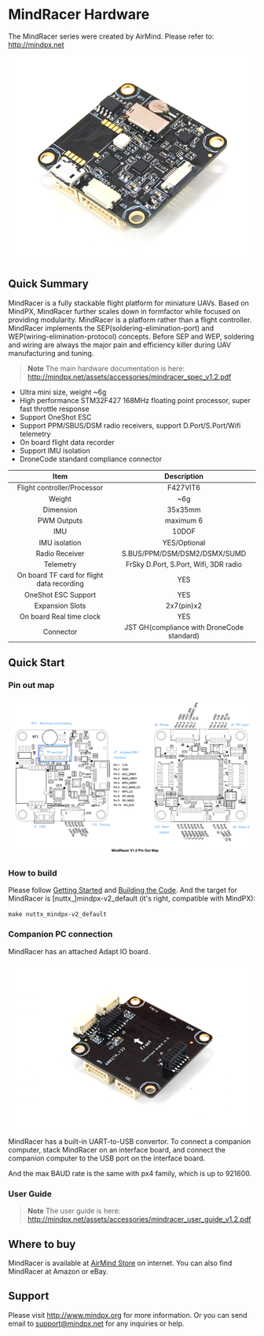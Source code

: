 # MindRacer Hardware

The MindRacer series were created by AirMind. Please refer to: http://mindpx.net

![](../../assets/hardware/hardware-mindracer.png)

## Quick Summary

MindRacer is a fully stackable flight platform for miniature UAVs. Based on MindPX, MindRacer further scales down in formfactor while focused on providing modularity. MindRacer is a platform rather than a flight controller.
MindRacer implements the SEP(soldering-elimination-port) and WEP(wiring-elimination-protocol) concepts. Before SEP and WEP, soldering and wiring are always the major pain and efficiency killer during UAV manufacturing and tuning.

> **Note** The main hardware documentation is here: http://mindpx.net/assets/accessories/mindracer_spec_v1.2.pdf

- Ultra mini size, weight ~6g
- High performance STM32F427 168MHz floating point processor, super fast throttle response
- Support OneShot ESC
- Support PPM/SBUS/DSM radio receivers, support D.Port/S.Port/Wifi telemetry
- On board flight data recorder
- Support IMU isolation
- DroneCode standard compliance connector

|Item|Description|
|:--:|:--:|
|Flight controller/Processor|F427VIT6|
|Weight|~6g|
|Dimension|35x35mm|
|PWM Outputs|maximum 6|
|IMU|10DOF|
|IMU isolation|YES/Optional|
|Radio Receiver|S.BUS/PPM/DSM/DSM2/DSMX/SUMD|
|Telemetry|FrSky D.Port, S.Port, Wifi, 3DR radio|
|On board TF card for flight data recording|YES|
|OneShot ESC Support|YES|
|Expansion Slots|2x7(pin)x2|
|On board Real time clock|YES|
|Connector|JST GH(compliance with DroneCode standard)|

## Quick Start

### Pin out map

![](../../assets/hardware/hardware-mindracer-pinout.png)

### How to build

Please follow [Getting Started](setup/getting_started.md) and [Building the Code](setup/building_px4.md).  And the target for MindRacer is \[nuttx_\]mindpx-v2_default (it's right, compatible with MindPX):

`make nuttx_mindpx-v2_default`

### Companion PC connection

MindRacer has an attached Adapt IO board. 

![](../../assets/hardware/hardware-mindracer-conn.png)

MindRacer has a built-in UART-to-USB convertor. To connect a companion computer, stack MindRacer on an interface board, and connect the companion computer to the USB port on the interface board.

And the max BAUD rate is the same with px4 family, which is up to 921600.

### User Guide

> **Note** The user guide is here: http://mindpx.net/assets/accessories/mindracer_user_guide_v1.2.pdf

## Where to buy

MindRacer is available at [AirMind Store](http://drupal.xitronet.com/?q=catalog) on internet. You can also find MindRacer at Amazon or eBay.

## Support

Please visit http://www.mindpx.org for more information. Or you can send email to <support@mindpx.net> for any inquiries or help.

